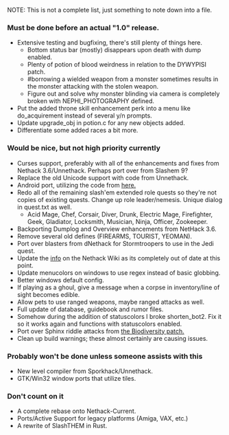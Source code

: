 NOTE: This is not a complete list, just something to note down into a file.

### Must be done before an actual "1.0" release.
* Extensive testing and bugfixing, there's still plenty of things here.
    * Bottom status bar (mostly) disappears upon death with dump enabled.
    * Plenty of potion of blood weirdness in relation to the DYWYPISI patch.
    * #borrowing a wielded weapon from a monster sometimes results in the monster attacking with the stolen weapon.
    * Figure out and solve why monster blinding via camera is completely broken with NEPHI_PHOTOGRAPHY defined.
* Put the added throne skill enhancement perk into a menu like do_acquirement instead of several y/n prompts.
* Update upgrade_obj in potion.c for any new objects added.
* Differentiate some added races a bit more.

### Would be nice, but not high priority currently
* Curses support, preferably with all of the enhancements and fixes from Nethack 3.6/Unnethack.  Perhaps port over from Slashem 9?
* Replace the old Unicode support with code from Unnethack.
* Android port, utilizing the code from [here.](https://github.com/gurrhack/SlashEM-Android/)
* Redo all of the remaining slash'em extended role quests so they're not copies of existing quests.  Change up role leader/nemesis.  Unique dialog in quest.txt as well.
    * Acid Mage, Chef, Corsair, Diver, Drunk, Electric Mage, Firefighter, Geek, Gladiator, Locksmith, Musician, Ninja, Officer, Zookeeper.
* Backporting Dumplog and Overview enhancements from NetHack 3.6.
* Remove several old defines (FIREARMS, TOURIST, YEOMAN).
* Port over blasters from dNethack for Stormtroopers to use in the Jedi quest.
* Update the [info](https://nethackwiki.com/wiki/SlashTHEM) on the Nethack Wiki as its completely out of date at this point.
* Update menucolors on windows to use regex instead of basic globbing.
* Better windows default config.
* If playing as a ghoul, give a message when a corpse in inventory/line of sight becomes edible.
* Allow pets to use ranged weapons, maybe ranged attacks as well.
* Full update of database, guidebook and rumor files.
* Somehow during the addition of statuscolors I broke shorten_bot2.  Fix it so it works again and functions with statuscolors enabled.
* Port over Sphinx riddle attacks from [the Biodiversity patch.](https://nethackwiki.com/wiki/Biodiversity_patch)
* Clean up build warnings; these almost certainly are causing issues.

### Probably won't be done unless someone assists with this
* New level compiler from Sporkhack/Unnethack.
* GTK/Win32 window ports that utilize tiles.

### Don't count on it
* A complete rebase onto Nethack-Current.
* Ports/Active Support for legacy platforms (Amiga, VAX, etc.)
* A rewrite of SlashTHEM in Rust.
